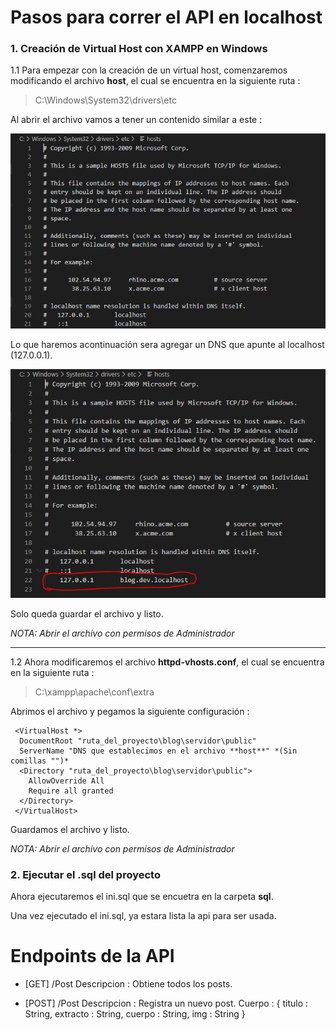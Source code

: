 # Pasos para correr el API en localhost

### 1. Creación de Virtual Host con XAMPP en Windows

1.1 Para empezar con la creación de un virtual host, comenzaremos modificando el archivo **host**, el cual se encuentra en la siguiente ruta : 

> C:\Windows\System32\drivers\etc

Al abrir el archivo vamos a tener un contenido similar a este :

![VirtualHost1](imgReadme/virtualHost1.PNG "VirtualHost1")

Lo que haremos acontinuación sera agregar un DNS que apunte al localhost (127.0.0.1). 

![VirtualHost2](imgReadme/virtualHost2.PNG "VirtualHost2")

Solo queda guardar el archivo y listo.

*NOTA: Abrir el archivo con permisos de Administrador*

---

1.2 Ahora modificaremos el archivo **httpd-vhosts.conf**, el cual se encuentra en la siguiente ruta : 

> C:\xampp\apache\conf\extra

Abrimos el archivo y pegamos la siguiente configuración : 

```
 <VirtualHost *>
  DocumentRoot "ruta_del_proyecto\blog\servidor\public"
  ServerName "DNS que establecimos en el archivo **host**" *(Sin comillas "")*
  <Directory "ruta_del_proyecto\blog\servidor\public">
    AllowOverride All
    Require all granted
  </Directory>
 </VirtualHost>
 ```

Guardamos el archivo y listo.

*NOTA: Abrir el archivo con permisos de Administrador*

### 2. Ejecutar el .sql del proyecto

Ahora ejecutaremos el ini.sql que se encuetra en la carpeta **sql**.

Una vez ejecutado el ini.sql, ya estara lista la api para ser usada.

# Endpoints de la API

- [GET] /Post 
    Descripcion : Obtiene todos los posts.

- [POST] /Post 
    Descripcion : Registra un nuevo post.
    Cuerpo : {
        titulo : String,
        extracto : String, 
        cuerpo : String,
        img : String
    }


 


